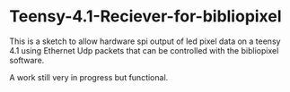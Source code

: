 # Teensy-4.1-Reciever-for-bibliopixel

This is a sketch to allow hardware spi output
of led pixel data on a teensy 4.1 using Ethernet Udp
packets that can be controlled
with the bibliopixel software.


A work still very in progress but functional.
